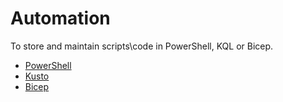 # Automation
To store and maintain scripts\code in PowerShell, KQL or Bicep.


- [PowerShell](./PowerShell/)
- [Kusto](./Kusto/)
- [Bicep](./Bicep/)
